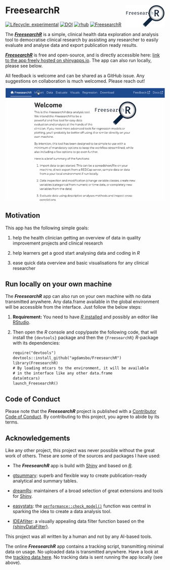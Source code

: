 # FreesearchR <a href="https://agdamsbo.github.io/FreesearchR/"><img src="man/figures/logo.png" align="right" height="70" alt="FreesearchR website" /></a>

<!-- badges: start -->
[![Lifecycle: experimental](https://img.shields.io/badge/lifecycle-experimental-orange.svg)](https://lifecycle.r-lib.org/articles/stages.html#experimental)
[![DOI](https://zenodo.org/badge/DOI/10.5281/zenodo.14527429.svg)](https://doi.org/10.5281/zenodo.14527429) 
[![rhub](https://github.com/agdamsbo/FreesearchR/actions/workflows/rhub.yaml/badge.svg)](https://github.com/agdamsbo/FreesearchR/actions/workflows/rhub.yaml)
[![FreesearchR](https://img.shields.io/badge/Shiny-shinyapps.io-blue?style=flat&labelColor=white&logo=RStudio&logoColor=blue)](https://agdamsbo.shinyapps.io/FreesearchR/)
<!-- badges: end -->

The [***FreesearchR***](https://agdamsbo.shinyapps.io/FreesearchR/) is a simple, clinical health data exploration and analysis tool to democratise clinical research by assisting any researcher to easily evaluate and analyse data and export publication ready results.

[***FreesearchR***](https://agdamsbo.shinyapps.io/FreesearchR/) is free and open-source, and is directly accessible here: [link to the app freely hosted on shinyapps.io](https://agdamsbo.shinyapps.io/FreesearchR/). The app can also run locally, please see below.

All feedback is welcome and can be shared as a GitHub issue. Any suggestions on collaboration is much welcomed. Please reach out!

![FreesearchR demo](./man/figures/demo.gif)

## Motivation

This app has the following simple goals:

1.   help the health clinician getting an overview of data in quality improvement projects and clinical research

1.   help learners get a good start analysing data and coding in *R*

1.   ease quick data overview and basic visualisations for any clinical researcher

## Run locally on your own machine

The ***FreesearchR*** app can also run on your own machine with no data transmitted anywhere. Any data.frame available in the global environment will be accessible from the interface. Just follow the below steps:

1.   **Requirement:** You need to have [*R* installed](https://www.r-project.org/) and possibly an editor like [RStudio](https://posit.co/download/rstudio-desktop/). 

1.   Then open the *R* console and copy/paste the following code, that will install the `{devtools}` package and then the `{FreesearchR}` *R*-package with its dependencies:

     ```
     require("devtools")
     devtools::install_github("agdamsbo/FreesearchR")
     library(FreesearchR)
     # By loading mtcars to the environment, it will be available 
     # in the interface like any other data.frame
     data(mtcars) 
     launch_FreesearchR()
     ```

## Code of Conduct

Please note that the ***FreesearchR*** project is published with a [Contributor Code of Conduct](https://contributor-covenant.org/version/2/1/CODE_OF_CONDUCT.html). By contributing to this project, you agree to abide by its terms.

## Acknowledgements

Like any other project, this project was never possible without the great work of others. These are some of the sources and packages I have used:

-   The ***FreesearchR*** app is build with [Shiny](https://shiny.posit.co/) and based on [*R*](https://www.r-project.org/).

-   [gtsummary](https://www.danieldsjoberg.com/gtsummary/): superb and flexible way to create publication-ready analytical and summary tables.

-   [dreamRs](https://github.com/dreamRs): maintainers of a broad selection of great extensions and tools for [Shiny](https://shiny.posit.co/).

-   [easystats](https://easystats.github.io/easystats/): the [`performance::check_model()`](https://easystats.github.io/performance/articles/check_model.html) function was central in sparking the idea to create a data analysis tool.

-   [IDEAfilter](https://biogen-inc.github.io/IDEAFilter/): a visually appealing data filter function based on the [{shinyDataFilter}](https://github.com/dgkf/shinyDataFilter).

This project was all written by a human and not by any AI-based tools.

The online ***FreesearchR*** app contains a tracking script, transmitting minimal data on usage. No uploaded data is transmitted anywhere. Have a look at the [tracking data here](https://analytics.gdamsbo.dk/share/2i4BNpMcDMB9lJvF/agdamsbo.shinyapps.io). No tracking data is sent running the app locally (see above).

